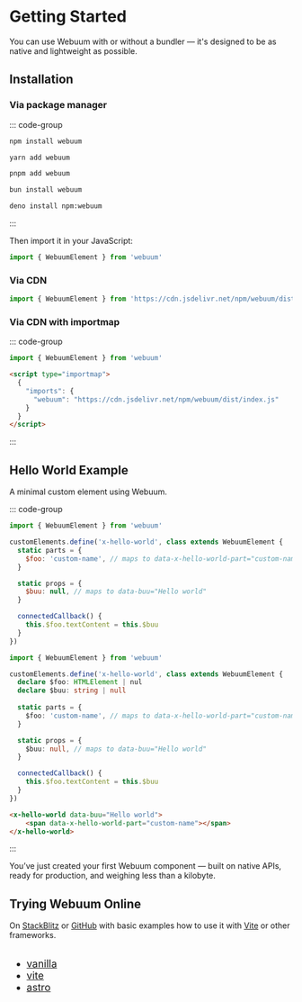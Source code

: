 # Getting Started

You can use Webuum with or without a bundler — it's designed to be as native and lightweight as possible.

## Installation

### Via package manager

::: code-group
```bash [npm]
npm install webuum
```
```bash [Yarn]
yarn add webuum
```
```bash [pnpm]
pnpm add webuum
```
```bash [Bun]
bun install webuum
```
```bash [Deno]
deno install npm:webuum
```
:::

Then import it in your JavaScript:

```js
import { WebuumElement } from 'webuum'
```

### Via CDN

```js
import { WebuumElement } from 'https://cdn.jsdelivr.net/npm/webuum/dist/index.js'
```

### Via CDN with importmap
::: code-group
```js [example.js]
import { WebuumElement } from 'webuum'
```
```html [example.html]
<script type="importmap">
  {
    "imports": {
      "webuum": "https://cdn.jsdelivr.net/npm/webuum/dist/index.js"
    }
  }
</script>
```
:::

## Hello World Example

A minimal custom element using Webuum.

::: code-group
```js [example.js]
import { WebuumElement } from 'webuum'

customElements.define('x-hello-world', class extends WebuumElement {
  static parts = {
    $foo: 'custom-name', // maps to data-x-hello-world-part="custom-name"
  }

  static props = {
    $buu: null, // maps to data-buu="Hello world"
  }

  connectedCallback() {
    this.$foo.textContent = this.$buu
  }
})
```
```ts [example.ts]
import { WebuumElement } from 'webuum'

customElements.define('x-hello-world', class extends WebuumElement {
  declare $foo: HTMLElement | nul
  declare $buu: string | null
    
  static parts = {
    $foo: 'custom-name', // maps to data-x-hello-world-part="custom-name"
  }

  static props = {
    $buu: null, // maps to data-buu="Hello world"
  }

  connectedCallback() {
    this.$foo.textContent = this.$buu
  }
})
```
```html [example.html]
<x-hello-world data-buu="Hello world">
    <span data-x-hello-world-part="custom-name"></span>
</x-hello-world>
```
:::

You’ve just created your first Webuum component — built on native APIs, ready for production, and weighing less than a kilobyte.

## Trying Webuum Online

On [StackBlitz](https://stackblitz.com/) or [GitHub](https://github.com/webuum/webuum/tree/main/examples) with basic examples how to use it with [Vite](https://vitejs.dev/) or other frameworks.

<style>
    #trying-winduum-online a {
        display: flex;
        align-items: center;
        gap: 0.5rem;
    }

    #trying-winduum-online a svg {
        width: 0.875rem;
        height: 0.875rem;
    }

    .dark #trying-winduum-online a svg {
        fill: #fff;
    }

    @media all and (max-width: 720px) {
        #trying-winduum-online {
            display: block !important;
            gap: 3rem !important;
        }
    }
</style>

<div id="trying-winduum-online" style="display: flex; gap: 6rem; font-size: 1.125rem;">
<div>

* <a href="https://stackblitz.com/github/webuum/webuum/tree/main/examples/vanilla" target="_blank" rel="noreferrer">vanilla <svg><use href="#icon-sb" /></svg></a>
* <a href="https://stackblitz.com/github/webuum/webuum/tree/main/examples/vite" target="_blank" rel="noreferrer">vite <svg><use href="#icon-sb" /></svg></a>
* <a href="https://stackblitz.com/github/webuum/webuum/tree/main/examples/astro" target="_blank" rel="noreferrer">astro<svg><use href="#icon-sb" /></svg></a>

</div>
</div>